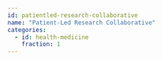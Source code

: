 ```yaml
---
id: patientled-research-collaborative
name: "Patient-Led Research Collaborative"
categories:
  - id: health-medicine
    fraction: 1
--- 
```


